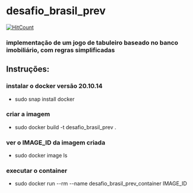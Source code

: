 # desafio_brasil_prev

[![HitCount](https://hits.dwyl.com/HenriqueBraz/HenriqueBraz/desafio_brasil_prev.svg)](http://hits.dwyl.com/HenriqueBraz/HenriqueBraz/desafio_brasil_prev)

### implementação de um jogo de tabuleiro baseado no banco imobiliário, com regras simplificadas

## Instruções:

### instalar o docker versão 20.10.14
- sudo snap install docker

### criar a imagem
- sudo docker build -t desafio_brasil_prev .

### ver o IMAGE_ID da imagem criada
- sudo docker image ls

### executar o container
- sudo docker run --rm --name desafio_brasil_prev_container IMAGE_ID
